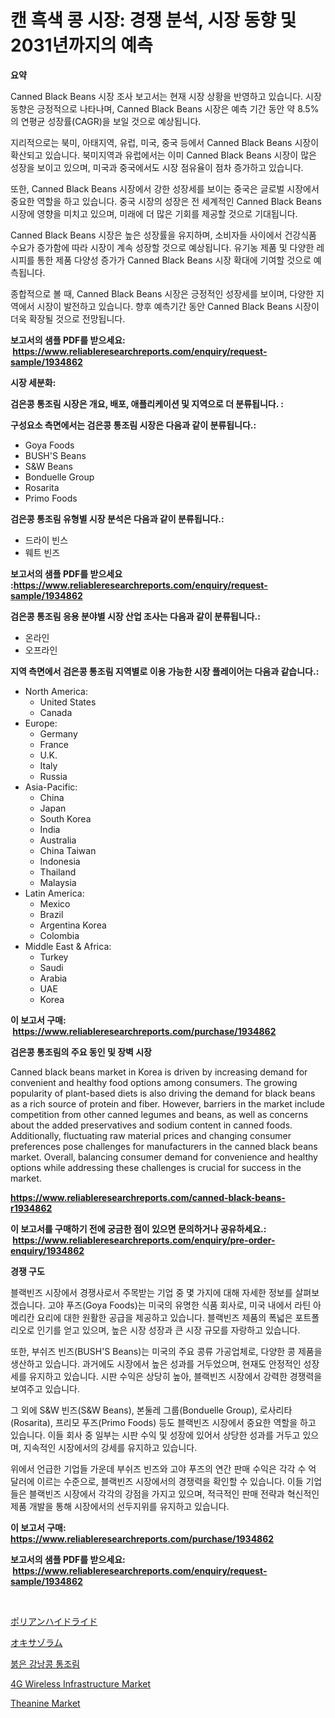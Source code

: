 <p><h1>캔 흑색 콩 시장: 경쟁 분석, 시장 동향 및 2031년까지의 예측</h1></p><p><strong>요약</strong></p>
<p><p>Canned Black Beans 시장 조사 보고서는 현재 시장 상황을 반영하고 있습니다. 시장 동향은 긍정적으로 나타나며, Canned Black Beans 시장은 예측 기간 동안 약 8.5%의 연평균 성장률(CAGR)을 보일 것으로 예상됩니다.</p><p>지리적으로는 북미, 아태지역, 유럽, 미국, 중국 등에서 Canned Black Beans 시장이 확산되고 있습니다. 북미지역과 유럽에서는 이미 Canned Black Beans 시장이 많은 성장을 보이고 있으며, 미국과 중국에서도 시장 점유율이 점차 증가하고 있습니다.</p><p>또한, Canned Black Beans 시장에서 강한 성장세를 보이는 중국은 글로벌 시장에서 중요한 역할을 하고 있습니다. 중국 시장의 성장은 전 세계적인 Canned Black Beans 시장에 영향을 미치고 있으며, 미래에 더 많은 기회를 제공할 것으로 기대됩니다.</p><p>Canned Black Beans 시장은 높은 성장률을 유지하며, 소비자들 사이에서 건강식품 수요가 증가함에 따라 시장이 계속 성장할 것으로 예상됩니다. 유기농 제품 및 다양한 레시피를 통한 제품 다양성 증가가 Canned Black Beans 시장 확대에 기여할 것으로 예측됩니다.</p><p>종합적으로 볼 때, Canned Black Beans 시장은 긍정적인 성장세를 보이며, 다양한 지역에서 시장이 발전하고 있습니다. 향후 예측기간 동안 Canned Black Beans 시장이 더욱 확장될 것으로 전망됩니다.</p></p>
<p><strong>보고서의 샘플 PDF를 받으세요: &nbsp;<a href="https://www.reliableresearchreports.com/enquiry/request-sample/1934862">https://www.reliableresearchreports.com/enquiry/request-sample/1934862</a></strong></p>
<p><strong>시장 세분화:</strong></p>
<p><strong> 검은콩 통조림 시장은 개요, 배포, 애플리케이션 및 지역으로 더 분류됩니다. :</strong></p>
<p><strong>구성요소 측면에서는 검은콩 통조림 시장은 다음과 같이 분류됩니다.:</strong></p>
<p><ul><li>Goya Foods</li><li>BUSH'S Beans</li><li>S&W Beans</li><li>Bonduelle Group</li><li>Rosarita</li><li>Primo Foods</li></ul></p>
<p><strong> 검은콩 통조림 유형별 시장 분석은 다음과 같이 분류됩니다.:</strong></p>
<p><ul><li>드라이 빈스</li><li>웨트 빈즈</li></ul></p>
<p><strong>보고서의 샘플 PDF를 받으세요 :<a href="https://www.reliableresearchreports.com/enquiry/request-sample/1934862">https://www.reliableresearchreports.com/enquiry/request-sample/1934862</a></strong></p>
<p><strong> 검은콩 통조림 응용 분야별 시장 산업 조사는 다음과 같이 분류됩니다.:</strong></p>
<p><ul><li>온라인</li><li>오프라인</li></ul></p>
<p><strong>지역 측면에서 검은콩 통조림 지역별로 이용 가능한 시장 플레이어는 다음과 같습니다.:</strong></p>
<p><ul>
    <li>
        North America:
        <ul>
            <li>United States</li>
            <li>Canada</li>
        </ul>
    </li>
    <li>
        Europe:
        <ul>
            <li>Germany</li>
            <li>France</li>
            <li>U.K.</li>
            <li>Italy</li>
            <li>Russia</li>
        </ul>
    </li>
    <li>
        Asia-Pacific:
        <ul>
            <li>China</li>
            <li>Japan</li>
            <li>South Korea</li>
            <li>India</li>
            <li>Australia</li>
            <li>China Taiwan</li>
            <li>Indonesia</li>
            <li>Thailand</li>
            <li>Malaysia</li>
        </ul>
    </li>
    <li>
        Latin America:
        <ul>
            <li>Mexico</li>
            <li>Brazil</li>
            <li>Argentina Korea</li>
            <li>Colombia</li>
        </ul>
    </li>
    <li>
        Middle East & Africa:
        <ul>
            <li>Turkey</li>
            <li>Saudi</li>
            <li>Arabia</li>
            <li>UAE</li>
            <li>Korea</li>
        </ul>
    </li>
    </ul></p>
<p><strong>이 보고서 구매: &nbsp;<a href="https://www.reliableresearchreports.com/purchase/1934862">https://www.reliableresearchreports.com/purchase/1934862</a></strong></p>
<p><strong>검은콩 통조림의 주요 동인 및 장벽 시장</strong></p>
<p><p>Canned black beans market in Korea is driven by increasing demand for convenient and healthy food options among consumers. The growing popularity of plant-based diets is also driving the demand for black beans as a rich source of protein and fiber. However, barriers in the market include competition from other canned legumes and beans, as well as concerns about the added preservatives and sodium content in canned foods. Additionally, fluctuating raw material prices and changing consumer preferences pose challenges for manufacturers in the canned black beans market. Overall, balancing consumer demand for convenience and healthy options while addressing these challenges is crucial for success in the market.</p></p>
<p><strong><a href="https://www.reliableresearchreports.com/canned-black-beans-r1934862">https://www.reliableresearchreports.com/canned-black-beans-r1934862</a></strong></p>
<p><strong>이 보고서를 구매하기 전에 궁금한 점이 있으면 문의하거나 공유하세요.: &nbsp;<a href="https://www.reliableresearchreports.com/enquiry/pre-order-enquiry/1934862">https://www.reliableresearchreports.com/enquiry/pre-order-enquiry/1934862</a></strong></p>
<p><strong>경쟁 구도</strong></p>
<p><p>블랙빈즈 시장에서 경쟁사로서 주목받는 기업 중 몇 가지에 대해 자세한 정보를 살펴보겠습니다. 고야 푸즈(Goya Foods)는 미국의 유명한 식품 회사로, 미국 내에서 라틴 아메리칸 요리에 대한 원활한 공급을 제공하고 있습니다. 블랙빈즈 제품의 폭넓은 포트폴리오로 인기를 얻고 있으며, 높은 시장 성장과 큰 시장 규모를 자랑하고 있습니다.</p><p>또한, 부쉬즈 빈즈(BUSH'S Beans)는 미국의 주요 콩류 가공업체로, 다양한 콩 제품을 생산하고 있습니다. 과거에도 시장에서 높은 성과를 거두었으며, 현재도 안정적인 성장세를 유지하고 있습니다. 시판 수익은 상당히 높아, 블랙빈즈 시장에서 강력한 경쟁력을 보여주고 있습니다.</p><p>그 외에 S&W 빈즈(S&W Beans), 본둘레 그룹(Bonduelle Group), 로사리타(Rosarita), 프리모 푸즈(Primo Foods) 등도 블랙빈즈 시장에서 중요한 역할을 하고 있습니다. 이들 회사 중 일부는 시판 수익 및 성장에 있어서 상당한 성과를 거두고 있으며, 지속적인 시장에서의 강세를 유지하고 있습니다.</p><p>위에서 언급한 기업들 가운데 부쉬즈 빈즈와 고야 푸즈의 연간 판매 수익은 각각 수 억 달러에 이르는 수준으로, 블랙빈즈 시장에서의 경쟁력을 확인할 수 있습니다. 이들 기업들은 블랙빈즈 시장에서 각각의 강점을 가지고 있으며, 적극적인 판매 전략과 혁신적인 제품 개발을 통해 시장에서의 선두지위를 유지하고 있습니다.</p></p>
<p><strong>이 보고서 구매: &nbsp; <a href="https://www.reliableresearchreports.com/purchase/1934862">https://www.reliableresearchreports.com/purchase/1934862</a></strong></p>
<p><strong>보고서의 샘플 PDF를 받으세요: &nbsp;<a href="https://www.reliableresearchreports.com/enquiry/request-sample/1934862">https://www.reliableresearchreports.com/enquiry/request-sample/1934862</a></strong><strong></strong></p>
<p>&nbsp;</p>
<p><p><a href="https://github.com/oqxogxyvqe90775/Market-Research-Report-List-1/blob/main/491723820272.md">ポリアンハイドライド</a></p><p><a href="https://github.com/DonaldShaw1965/Market-Research-Report-List-1/blob/main/195055920273.md">オキサゾラム</a></p><p><a href="https://github.com/vs019sa3m8x/Market-Research-Report-List-1/blob/main/651676418546.md">붉은 강낭콩 통조림</a></p><p><a href="https://github.com/mauripalmi/Market-Research-Report-List-2/blob/main/4g-wireless-infrastructure-market.md">4G Wireless Infrastructure Market</a></p><p><a href="https://issuu.com/reportprime-2/docs/theanine-market-size-2030.pptx">Theanine Market</a></p></p>